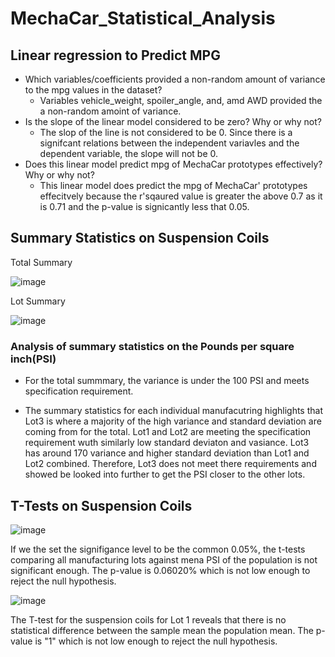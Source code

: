 # MechaCar_Statistical_Analysis

## Linear regression to Predict MPG
* Which variables/coefficients provided a non-random amount of variance to the mpg values in the dataset?
    *   Variables vehicle_weight, spoiler_angle, and, amd AWD provided the a non-random amoint of variance.
* Is the slope of the linear model considered to be zero? Why or why not?
    * The slop of the line is not considered to be 0. Since there is a signifcant relations between the independent variavles and the dependent variable, the slope will not be 0.
* Does this linear model predict mpg of MechaCar prototypes effectively? Why or why not?
    * This linear model does predict the mpg of MechaCar' prototypes effecitvely because the r'sqaured value is greater the above 0.7 as it is 0.71 and the p-value is signicantly less that 0.05.


## Summary Statistics on Suspension Coils

Total Summary

![image](https://user-images.githubusercontent.com/96553992/164757063-85fdbb83-3a2f-4c9d-b400-667c956b2f06.png)

Lot Summary

![image](https://user-images.githubusercontent.com/96553992/164757197-17d22158-4b7c-4f32-b004-81a26d1fee40.png)

### Analysis of summary statistics on the Pounds per square inch(PSI)

* For the total summmary, the variance is under the 100 PSI and meets specification requirement.

* The summary statistics for each individual manufacutring highlights that Lot3  is where a majority of the high variance and standard deviation are coming from for the total. Lot1 and Lot2 are meeting the specification requirement wuth similarly low standard deviaton and vasiance. Lot3 has around 170 variance and higher standard deviation than Lot1 and Lot2 combined. Therefore, Lot3 does not meet there requirements and showed be looked into further to get the PSI closer to the other lots.


## T-Tests on Suspension Coils

![image](https://user-images.githubusercontent.com/96553992/164909683-a082c267-ff25-416a-bd62-88802b7b17b1.png)

If we the set the signifigance level to be the common 0.05%, the t-tests comparing all manufacturing lots against mena PSI of the population is not significant enough. The p-value is 0.06020% which is not low enough to reject the null hypothesis.


![image](https://user-images.githubusercontent.com/96553992/164909965-d3ff9ae5-fdb3-49e4-ab44-7e67ccc5e0a5.png)

The T-test for the suspension coils for Lot 1 reveals that there is no statistical difference between the sample mean the population mean. The p-value is "1" which is not low enough to reject the null hypothesis.
